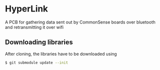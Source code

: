 # HyperLink

A PCB for gathering data sent out by CommonSense boards over bluetooth and retransmitting it over wifi

## Downloading libraries

After cloning, the libraries have to be downloaded using
```bash
$ git submodule update --init
```
